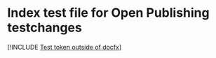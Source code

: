 # Index test file for Open Publishing testchanges
[!INCLUDE [Test token outside of docfx](../token1.md)]
